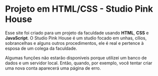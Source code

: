 # Projeto em HTML/CSS - Studio Pink House
Esse site foi criado para um projeto da faculdade usando **HTML**, **CSS** e **JavaScript**. 
O Studio Pink House é um studio focado em unhas, cílios, sobrancelhas e alguns outros procedimentos, ele é real e pertence à esposa de um colega da faculdade.

Algumas funções não estarão disponíveis porque utilizei um banco de dados e um servidor local. Então, quando, por exemplo, você tentar criar uma nova conta aparecerá uma página de erro.
